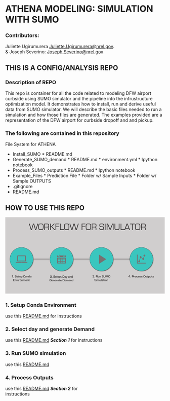 # ATHENA MODELING: SIMULATION WITH SUMO
### Contributors:
Juliette Ugirumurera <Juliette.Ugirumurera@nrel.gov>.
<br>
& Joseph Severino: <Joseph.Severino@nrel.gov>

## THIS IS A CONFIG/ANALYSIS REPO
### Description of REPO
<p>This repo is container for all the code related to modeling DFW airport curbside using SUMO simulator and the pipeline into the infrustructure optimization model. It demonstrates how to install, run and derive useful data from SUMO simulator. We will describe the basic files needed to run a simulation and how those files are generated. The examples provided are a representation of the DFW airport for curbside dropoff and and pickup.</p>

### The following are contained in this repository

File System for ATHENA


- Install_SUMO
      * README.md
- Generate_SUMO_demand
      * README.md
      * environment.yml
      * Ipython notebook
- Process_SUMO_outputs
      * README.md
      * Ipython notebook
- Example_Files
      * Prediction File
      * Folder w/ Sample Inputs
      * Folder w/ Sample OUTPUTS
-	.gitignore
-	README.md

## HOW TO USE THIS REPO

![WorkFlow!](Athena_Workflow.png "How to use this repo")


### 1. Setup Conda Environment
use this [README.md](https://github.com/NREL/ATHENA-siem-sumo/tree/master/Sumo) for instructions

### 2. Select day and generate Demand
use  this [README.md](https://github.com/NREL/ATHENA-siem-sumo/tree/master/Sumo/Simulations) ***Section 1*** for
instructions
### 3. Run SUMO simulation
use this [README.md](https://github.com/NREL/ATHENA-siem-sumo/tree/master/Sumo/SUMO_input_data)
### 4. Process Outputs
use  this [README.md](https://github.com/NREL/ATHENA-siem-sumo/tree/master/Sumo/Simulations) ***Section 2*** for  
instructions
